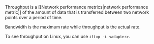 Throughput is a [[Network performance metrics|network performance metric]] of the amount of data that is transferred between two network points over a period of time.

Bandwidth is the maximum rate while throughput is the actual rate.

To see throughput on Linux, you can use `iftop -i <adapter>`.